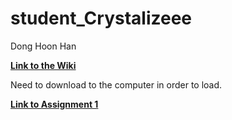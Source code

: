 # student_Crystalizeee
Dong Hoon Han

[**Link to the Wiki**](https://github.com/bcb420-2020/student_Crystalizeee-/wiki)<br>

Need to download to the computer in order to load.

[**Link to Assignment 1**](https://github.com/bcb420-2020/student_Crystalizeee-/blob/master/Assignment_1_Data_Pre_Processing.html)<br>


